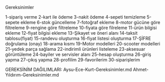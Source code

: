 Gereksinimler

1-sipariş verme 
2-kart ile ödeme 
3-nakit ödeme
4-sepeti temizleme 
5-sepete ekleme
6-stok güncelleme
7-fotoğraf ekleme 
8-motor gücüne göre filtreleme
9-rengine göre filtreleme 
10-fiyata göre filreleme
11-ürün bilgisi ekleme
12-fiyat bilgisi ekleme
13-Şikayet ve öneri alanı
14-taksit tablosu(fiyat)
15-randevu oluşturma
16-fiyat listesi oluşturma 
17-ŞİFRE doğrulama (onay)
18-arama kısmı
19-Motor modelleri
20-scooter modelleri
21-yedek parça sağlama
22-indirimli ürünleri listeleme
23-aksesuar görüntüleme
24-bayiler ve servisler alanı
25-hesap oluşturma
26-giriş yapma
27-çıkış yapma
28-profilim
29-favorilerim
30-siparişlerim



GEREKSİNİM DAĞILIMLARI:
Aysu-Ece-Kurt-Gereksinimler.md
Ahmet-Yıldırım-Gereksinimler.md

